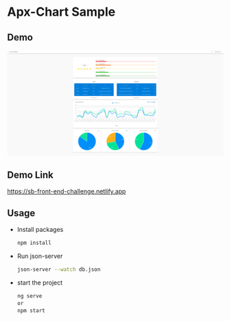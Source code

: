 # Apx-Chart Sample

## Demo

![til](./src/assets/images/Demo.png)

## Demo Link
https://sb-front-end-challenge.netlify.app

## Usage

- Install packages

    ```bash
    npm install
    ```

- Run json-server

    ```bash
    json-server --watch db.json
    ```

- start the project

    ```bash
    ng serve
    or
    npm start
    ```
